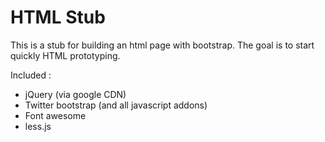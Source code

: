 
HTML Stub
=========

This is a stub for building an html page with bootstrap. The goal is to start quickly HTML prototyping.

Included :

* jQuery (via google CDN)
* Twitter bootstrap (and all javascript addons)
* Font awesome
* less.js